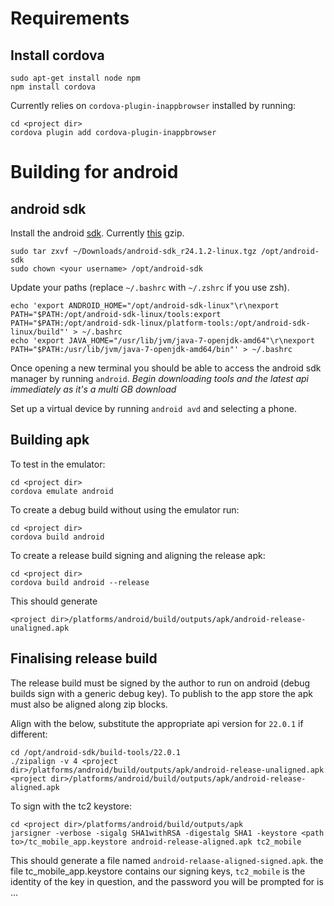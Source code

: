 Requirements
===
Install cordova
---
```
sudo apt-get install node npm
npm install cordova
```

Currently relies on `cordova-plugin-inappbrowser` installed by running:
```
cd <project dir>
cordova plugin add cordova-plugin-inappbrowser
```

Building for android
===
android sdk
---
Install the android [sdk](https://developer.android.com/sdk/index.html#Other).  Currently [this](http://dl.google.com/android/android-sdk_r24.1.2-linux.tgz) gzip.
```
sudo tar zxvf ~/Downloads/android-sdk_r24.1.2-linux.tgz /opt/android-sdk
sudo chown <your username> /opt/android-sdk
```
Update your paths (replace `~/.bashrc` with `~/.zshrc` if you use zsh).
```
echo 'export ANDROID_HOME="/opt/android-sdk-linux"\r\nexport PATH="$PATH:/opt/android-sdk-linux/tools:export PATH="$PATH:/opt/android-sdk-linux/platform-tools:/opt/android-sdk-linux/build"' > ~/.bashrc
echo 'export JAVA_HOME="/usr/lib/jvm/java-7-openjdk-amd64"\r\nexport PATH="$PATH:/usr/lib/jvm/java-7-openjdk-amd64/bin"' > ~/.bashrc
```

Once opening a new terminal you should be able to access the android sdk manager by running `android`.
*Begin downloading tools and the latest api immediately as it's a multi GB download*

Set up a virtual device by running `android avd` and selecting a phone.


Building apk
---
To test in the emulator:
```
cd <project dir>
cordova emulate android
```
To create a debug build without using the emulator run:
```
cd <project dir>
cordova build android
```
To create a release build signing and aligning the release apk:
```
cd <project dir>
cordova build android --release
```
This should generate
```
<project dir>/platforms/android/build/outputs/apk/android-release-unaligned.apk
```
Finalising release build
---
The release build must be signed by the author to run on android (debug builds sign with a generic debug key).
To publish to the app store the apk must also be aligned along zip blocks.

Align with the below, substitute the appropriate api version for `22.0.1` if different:
```
cd /opt/android-sdk/build-tools/22.0.1
./zipalign -v 4 <project dir>/platforms/android/build/outputs/apk/android-release-unaligned.apk <project dir>/platforms/android/build/outputs/apk/android-release-aligned.apk
```

To sign with the tc2 keystore:
```
cd <project dir>/platforms/android/build/outputs/apk
jarsigner -verbose -sigalg SHA1withRSA -digestalg SHA1 -keystore <path to>/tc_mobile_app.keystore android-release-aligned.apk tc2_mobile
```
This should generate a file named `android-relaase-aligned-signed.apk`.
the file tc_mobile_app.keystore contains our signing keys, `tc2_mobile` is the identity of the key in question, and the password you will be prompted for is ...
